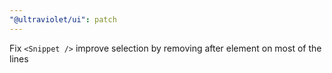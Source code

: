 ```yaml
---
"@ultraviolet/ui": patch
---
```


Fix `<Snippet />` improve selection by removing after element on most of the lines
